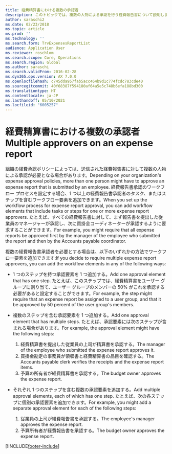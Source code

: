 ```yaml
---
title: 経費精算書における複数の承認者
description: このトピックでは、複数の人物による承認を行う経費報告書について説明します。
author: saraschi2
ms.date: 02/23/2018
ms.topic: article
ms.prod: ''
ms.technology: ''
ms.search.form: TrvExpensesReportList
audience: Application User
ms.reviewer: roschlom
ms.search.scope: Core, Operations
ms.search.region: Global
ms.author: saraschi
ms.search.validFrom: 2016-02-28
ms.dyn365.ops.version: AX 7.0.0
ms.openlocfilehash: c745dda957fab5acc464b9d1c774fcdc783cde40
ms.sourcegitcommit: 40f68387f594180af64a5e5c748b6efa188bd300
ms.translationtype: HT
ms.contentlocale: ja-JP
ms.lasthandoff: 05/10/2021
ms.locfileid: "6005257"
---
```

# <a name="multiple-approvers-on-an-expense-report"></a><span data-ttu-id="0ded3-103">経費精算書における複数の承認者</span><span class="sxs-lookup"><span data-stu-id="0ded3-103">Multiple approvers on an expense report</span></span>

<span data-ttu-id="0ded3-104">組織の経費承認ポリシーによっては、送信された経費報告書に対して複数の人物による承認が必要となる場合があります。</span><span class="sxs-lookup"><span data-stu-id="0ded3-104">Depending on your organization's expense approval policies, more than one person might have to approve an expense report that is submitted by an employee.</span></span> <span data-ttu-id="0ded3-105">経費報告書承認のワークフロー プロセスを設定する場合、1 つ以上の経費報告書承認者のタスク、またはステップを含むワークフロー要素を追加できます。</span><span class="sxs-lookup"><span data-stu-id="0ded3-105">When you set up the workflow process for expense report approval, you can add workflow elements that include tasks or steps for one or more expense report approvers.</span></span> <span data-ttu-id="0ded3-106">たとえば、すべての経費報告書に対して、まず報告書を提出した従業員のマネージャーが承認し、次に買掛金コーディネーターが承認するように要求することができます。</span><span class="sxs-lookup"><span data-stu-id="0ded3-106">For example, you might require that all expense reports be approved first by the manager of the employee who submitted the report and then by the Accounts payable coordinator.</span></span>

<span data-ttu-id="0ded3-107">複数の経費報告書承認者を必要とする場合は、以下のいずれかの方法でワークフロー要素を追加できます:</span><span class="sxs-lookup"><span data-stu-id="0ded3-107">If you decide to require multiple expense report approvers, you can add the workflow elements in any of the following ways:</span></span>

- <span data-ttu-id="0ded3-108">1 つのステップを持つ承認要素を 1 つ追加する。</span><span class="sxs-lookup"><span data-stu-id="0ded3-108">Add one approval element that has one step.</span></span> <span data-ttu-id="0ded3-109">たとえば、このステップでは、経費精算書をユーザー グループに割り当て、ユーザー グループのメンバーの 50% がこれを承認する必要があると設定することができます。</span><span class="sxs-lookup"><span data-stu-id="0ded3-109">For example, the step might require that an expense report be assigned to a user group, and that it be approved by 50 percent of the user group's members.</span></span>
- <span data-ttu-id="0ded3-110">複数のステップを含む承認要素を 1 つ追加する。</span><span class="sxs-lookup"><span data-stu-id="0ded3-110">Add one approval element that has multiple steps.</span></span> <span data-ttu-id="0ded3-111">たとえば、承認要素には次のステップが含まれる場合があります。</span><span class="sxs-lookup"><span data-stu-id="0ded3-111">For example, the approval element might have the following steps:</span></span>

    1. <span data-ttu-id="0ded3-112">経費精算書を提出した従業員の上司が精算書を承認する。</span><span class="sxs-lookup"><span data-stu-id="0ded3-112">The manager of the employee who submitted the expense report approves it.</span></span>
    2. <span data-ttu-id="0ded3-113">買掛金勘定の事務員が領収書と経費精算書の品目を確認する。</span><span class="sxs-lookup"><span data-stu-id="0ded3-113">The Accounts payable clerk verifies the receipts and the expense report items.</span></span>
    3. <span data-ttu-id="0ded3-114">予算の所有者が経費精算書を承認する。</span><span class="sxs-lookup"><span data-stu-id="0ded3-114">The budget owner approves the expense report.</span></span>

- <span data-ttu-id="0ded3-115">それぞれ 1 つのステップを含む複数の承認要素を追加する。</span><span class="sxs-lookup"><span data-stu-id="0ded3-115">Add multiple approval elements, each of which has one step.</span></span> <span data-ttu-id="0ded3-116">たとえば、次の各ステップに個別の承認要素を追加できます。</span><span class="sxs-lookup"><span data-stu-id="0ded3-116">For example, you might add a separate approval element for each of the following steps:</span></span>

    1. <span data-ttu-id="0ded3-117">従業員の上司が経費報告書を承認する。</span><span class="sxs-lookup"><span data-stu-id="0ded3-117">The employee's manager approves the expense report.</span></span>
    2. <span data-ttu-id="0ded3-118">予算所有者が経費報告書を承認する。</span><span class="sxs-lookup"><span data-stu-id="0ded3-118">The budget owner approves the expense report.</span></span>


[!INCLUDE[footer-include](../includes/footer-banner.md)]